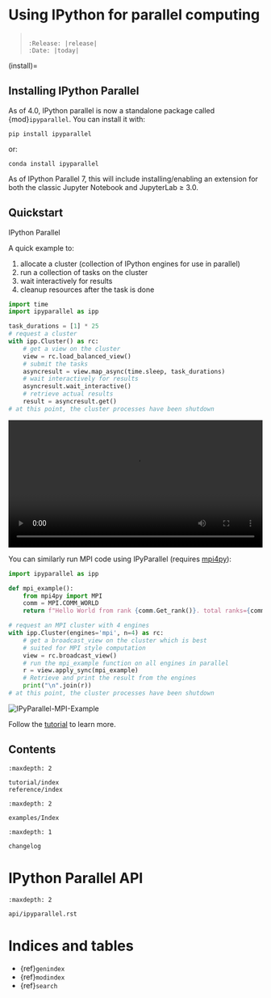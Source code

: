 # Using IPython for parallel computing

> ```{eval-rst}
>
> :Release: |release|
> :Date: |today|
> ```

(install)=

## Installing IPython Parallel

As of 4.0, IPython parallel is now a standalone package called {mod}`ipyparallel`.
You can install it with:

```
pip install ipyparallel
```

or:

```
conda install ipyparallel
```

As of IPython Parallel 7,
this will include installing/enabling an extension for both the classic Jupyter Notebook
and JupyterLab ≥ 3.0.

## Quickstart

IPython Parallel

A quick example to:

1. allocate a cluster (collection of IPython engines for use in parallel)
2. run a collection of tasks on the cluster
3. wait interactively for results
4. cleanup resources after the task is done

```python
import time
import ipyparallel as ipp

task_durations = [1] * 25
# request a cluster
with ipp.Cluster() as rc:
    # get a view on the cluster
    view = rc.load_balanced_view()
    # submit the tasks
    asyncresult = view.map_async(time.sleep, task_durations)
    # wait interactively for results
    asyncresult.wait_interactive()
    # retrieve actual results
    result = asyncresult.get()
# at this point, the cluster processes have been shutdown
```

<video  autoplay loop width="100%">
<source src="_static/basic.mp4"/>
</video>

You can similarly run MPI code using IPyParallel (requires [mpi4py](https://mpi4py.readthedocs.io/en/stable/install.html)):

```python
import ipyparallel as ipp

def mpi_example():
    from mpi4py import MPI
    comm = MPI.COMM_WORLD
    return f"Hello World from rank {comm.Get_rank()}. total ranks={comm.Get_size()}"

# request an MPI cluster with 4 engines
with ipp.Cluster(engines='mpi', n=4) as rc:
    # get a broadcast_view on the cluster which is best
    # suited for MPI style computation
    view = rc.broadcast_view()
    # run the mpi_example function on all engines in parallel
    r = view.apply_sync(mpi_example)
    # Retrieve and print the result from the engines
    print("\n".join(r))
# at this point, the cluster processes have been shutdown
```

![IPyParallel-MPI-Example](./_static/IPyParallel-MPI-Example.png)

Follow the [tutorial][] to learn more.

[tutorial]: ./tutorial/index

## Contents

```{toctree}
:maxdepth: 2

tutorial/index
reference/index
```

```{toctree}
:maxdepth: 2

examples/Index
```

```{toctree}
:maxdepth: 1

changelog
```

# IPython Parallel API

```{toctree}
:maxdepth: 2

api/ipyparallel.rst
```

# Indices and tables

- {ref}`genindex`
- {ref}`modindex`
- {ref}`search`
